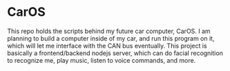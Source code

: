 # CarOS
This repo holds the scripts behind my future car computer, CarOS. I am planning to build a computer inside of my car, and run this program on it, which will let me interface with the CAN bus eventually. This project is basically a frontend/backend nodejs server, which can do facial recognition to recognize me, play music, listen to voice commands, and more.
